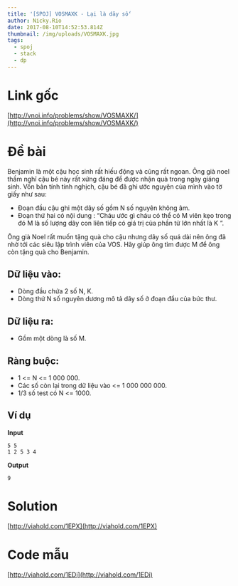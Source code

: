 ```yaml
---
title: '[SPOJ] VOSMAXK - Lại là dãy số'
author: Nicky.Rio
date: 2017-08-10T14:52:53.814Z
thumbnail: /img/uploads/VOSMAXK.jpg
tags:
  - spoj
  - stack
  - dp
---
```

# Link gốc
[http://vnoi.info/problems/show/VOSMAXK/](http://vnoi.info/problems/show/VOSMAXK/)
# Đề bài
Benjamin là một cậu học sinh rất hiếu động và cũng rất ngoan. Ông già noel thầm nghĩ cậu bé này rất xứng đáng để được nhận quà trong ngày giáng sinh. Vốn bản tính tinh nghịch, cậu bé đã ghi ước nguyện của mình vào tờ giấy như sau:

* Đoạn đầu cậu ghi một dãy số gồm N số nguyên không âm.
* Đoạn thứ hai có nội dung : “Cháu ước gì cháu có thể có M viên kẹo trong đó M là số lượng dãy con liên tiếp có giá trị của phần tử lớn nhất là K “.

Ông già Noel rất muốn tặng quà cho cậu nhưng dãy số quá dài nên ông đã nhờ tới các siêu lập trình viên của VOS. Hãy giúp ông tìm được M để ông còn tặng quà cho Benjamin.

## Dữ liệu vào:

* Dòng đầu chứa 2 số N, K.
* Dòng thứ N số nguyên dương mô tả dãy số ở đoạn đầu của bức thư.

## Dữ liệu ra:

* Gồm một dòng là số M.

## Ràng buộc:

* 1 &lt;= N &lt;= 1 000 000.
* Các số còn lại trong dữ liệu vào &lt;= 1 000 000 000.
* 1/3 số test có N &lt;= 1000.

## Ví dụ
**Input**
```
5 5
1 2 5 3 4
```
**Output**
```
9
```

# Solution
[http://viahold.com/1EPX](http://viahold.com/1EPX)
# Code mẫu
[http://viahold.com/1EDi](http://viahold.com/1EDi)


